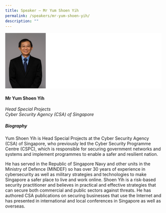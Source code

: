```yaml
---
title: Speaker – Mr Yum Shoen Yih
permalink: /speakers/mr-yum-shoen-yih/
description: ""
---
```

![](/images/2023%20Speakers/yum%20shoen%20yih.png)

#### **Mr Yum Shoen Yih**

*Head Special Projects <br>
Cyber Security Agency (CSA) of Singapore*

##### **Biography**
Yum Shoen Yih is Head Special Projects at the Cyber Security Agency (CSA) of Singapore, who previously led the Cyber Security Programme Centre (CSPC), which is responsible for securing government networks and systems and implement programmes to enable a safer and resilient nation. 
 
He has served in the Republic of Singapore Navy and other units in the Ministry of Defence (MINDEF) so has over 30 years of experience in cybersecurity as well as military strategies and technologies to make Singapore a safer place to live and work online. Shoen Yih is a risk-based security practitioner and believes in practical and effective strategies that can secure both commercial and public sectors against threats. He has authored CSA publications on securing businesses that use the Internet and has presented in international and local conferences in Singapore as well as overseas.
